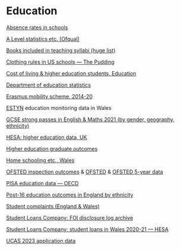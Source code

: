 # Education

[Absence rates in schools](https://explore-education-statistics.service.gov.uk/find-statistics/pupil-attendance-in-schools)

[A Level statistics etc. (Ofqual)](https://www.gov.uk/search/research-and-statistics?content_store_document_type=statistics_published&organisations%5B%5D=ofqual&order=updated-newest)

[Books included in teaching syllabi (huge list)](https://opensyllabus.org/)

[Clothing rules in US schools — The Pudding](https://github.com/the-pudding/data/tree/master/dress-codes)

[Cost of living & higher education students, Education](https://www.ons.gov.uk/peoplepopulationandcommunity/educationandchildcare/datasets/costoflivingandhighereducationstudentsengland)

[Department of education statistics](https://explore-education-statistics.service.gov.uk/)

[Erasmus mobility scheme, 2014-20](https://data.europa.eu/data/datasets/erasmus-mobility-statistics-2014-2020?locale=en)

[ESTYN](https://www.estyn.gov.wales/) education monitoring data in Wales

[GCSE strong passes in English & Maths 2021 (by gender, geography, ethnicity)](https://data.gov.uk/dataset/ec1efd76-d6ad-4594-9b4d-944aa4170e63/gcse-english-and-maths-results-by-ethnicity)

[HESA: higher education data, UK](https://www.hesa.ac.uk/data-and-analysis)

[Higher education graduate outcomes](https://www.data.gov.uk/dataset/37b401c3-1689-4f3c-bac4-b6cc39cdefa7/higher-education-graduate-outcomes-data)

[Home schooling etc., Wales](https://www.gov.wales/pupils-educated-other-school-september-2022-august-2023)

[OFSTED inspection outcomes](https://www.gov.uk/government/statistical-data-sets/monthly-management-information-ofsteds-school-inspections-outcomes) & [OFSTED](https://www.gov.uk/government/organisations/ofsted/about/statistics) & [OFSTED 5-year data](https://www.gov.uk/government/publications/five-year-ofsted-inspection-data)

[PISA education data — OECD](https://www.oecd.org/pisa/data/)

[Post-16 education outcomes in England by ethnicity](https://www.gov.uk/government/publications/post-16-education-outcomes-by-ethnicity-in-england)

[Student complaints (England & Wales)](https://www.oiahe.org.uk/resources-and-publications/case-summaries/)

[Student Loans Company: FOI disclosure log archive](https://webarchive.nationalarchives.gov.uk/ukgwa/20190301124453/https://www.slc.co.uk/freedom-of-information/freedom-of-information-disclosures.aspx)

[Student Loans Company: student loans in Wales 2020-21 — HESA](https://www.hesa.ac.uk/data-and-analysis)

[UCAS 2023 application data](https://www.ucas.com/data-and-analysis/undergraduate-statistics-and-reports/ucas-undergraduate-end-cycle-data-resources-2023)
